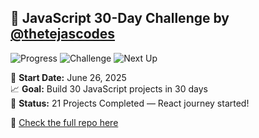 ## 🚀 JavaScript 30-Day Challenge by [@thetejascodes](https://github.com/thetejascodes)

![Progress](https://img.shields.io/badge/Completed-24%2F30-green?style=for-the-badge&logo=javascript)
![Challenge](https://img.shields.io/badge/Day%2024%20Done-%F0%9F%92%AA-yellow?style=for-the-badge)
![Next Up](https://img.shields.io/badge/Coming%20Up-Day%2025-blue?style=for-the-badge)

📅 **Start Date:** June 26, 2025  
📈 **Goal:** Build 30 JavaScript projects in 30 days  
🎯 **Status:** 21 Projects Completed — React journey started!

🔗 [Check the full repo here](https://github.com/thetejascodes/JS-30-Days)
